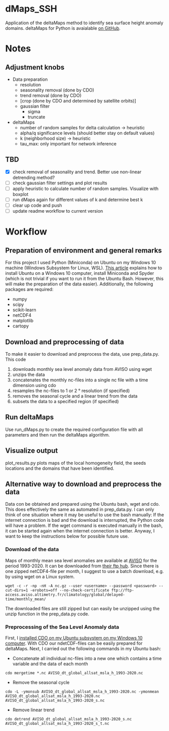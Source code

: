 # dMaps_SSH
Application of the deltaMaps method to identify sea surface height anomaly domains. deltaMaps for Python is avaialable [on GitHub](https://github.com/FabriFalasca/py-dMaps).

# Notes
## Adjustment knobs
- Data preparation
  - resolution
  - seasonality removal (done by CDO)
  - trend removal (done by CDO)
  - [crop (done by CDO and determined by satellite orbits)]
  - gaussian filter
    - sigma
    - truncate
- deltaMaps
  - number of random samples for delta calculation -> heuristic
  - alpha/q significance levels (should better stay on default values)
  - k (neighborhood size) -> heuristic
  - tau_max: only important for network inference

## TBD
- [x] check removal of seasonality and trend. Better use non-linear detrending method?
- [ ] check gaussian filter settings and plot results
- [ ] apply heuristic to calculate number of random samples. Visualize with boxplot
- [ ] run dMaps again for different values of k and determine best k
- [ ] clear up code and push
- [ ] update readme workflow to current version

# Workflow
## Preparation of environment and general remarks
For this project I used Python (Miniconda) on Ubuntu on my Windows 10 machine (Windows Subsystem for Linux, WSL). [This article](https://medium.com/@macasaetjohn/setting-up-a-spyder-environment-with-wsl-bb83716a44f3) explains how to install Ubuntu on a Windows 10 computer, install Miniconda and Spyder (which is not trivial if you want to run it from the Ubuntu Bash. However, this will make the preparation of the data easier).
Additionally, the following packages are required:
- numpy
- scipy
- scikit-learn
- netCDF4
- matplotlib
- cartopy

## Download and preprocessing of data
To make it easier to download and preprocess the data, use prep_data.py. This code
1. downloads monthly sea level anomaly data from AVISO using wget
2. unzips the data
3. concatenates the monthly nc-files into a single nc file with a time dimension using cdo
4. resamples the nc-files to 1 or 2 ° resolution (if specified)
5. removes the seasonal cycle and a linear trend from the data
6. subsets the data to a specified region (if specified)

## Run deltaMaps
Use run_dMaps.py to create the required configuration file with all parameters and then run the deltaMaps algorithm.

## Visualize output
plot_results.py plots maps of the local homogeneity field, the seeds locations and the domains that have been identified.

## Alternative way to download and preprocess the data
Data con be obtained and prepared using the Ubuntu bash, wget and cdo. This does effectively the same as automated in prep_data.py. I can only think of one situation where it may be useful to use the bash manually: If the internet connection is bad and the download is interrupted, the Python code will have a problem. If the wget command is executed manually in the bash, it can be started again when the internet connection is better. Anyway, I want to keep the instructions below for possible future use.

### Download of the data
Maps of monthly mean sea level anomalies are available at [AVISO](https://www.aviso.altimetry.fr/en/data/products/sea-surface-height-products/global/gridded-sea-level-anomalies-mean-and-climatology.html) for the period 1993-2020. It can be downloaded from [their ftp hub](ftp://ftp-access.aviso.altimetry.fr/climatology/global/delayed-time/monthly_mean/). Since there is one zipped netCDF4-file per month, I suggest to use a batch download, e.g. by using wget on a Linux system.

```
wget -c -r -np -nH -A nc.gz --user <username> --password <password> --cut-dirs=1 -erobots=off --no-check-certificate ftp://ftp-access.aviso.altimetry.fr/climatology/global/delayed-time/monthly_mean/
```
The downloaded files are still zipped but can easily be unzipped using the unzip function in the prep_data.py code.

### Preprocessing of the Sea Level Anomaly data
First, I [installed CDO on my Ubuntu subsystem on my Windows 10 computer](https://code.mpimet.mpg.de/projects/cdo/wiki/Win32). With CDO our ndetCDF-files can be easily prepared for deltaMaps. Next, I carried out the following commands in my Ubuntu bash:

- Concatenate all individual nc-files into a new one which contains a time variable and the data of each month
```
cdo mergetime *.nc AVISO_dt_global_allsat_msla_h_1993-2020.nc
```
- Remove the seasonal cycle
```
cdo -L -ymonsub AVISO_dt_global_allsat_msla_h_1993-2020.nc -ymonmean AVISO_dt_global_allsat_msla_h_1993-2020.nc AVISO_dt_global_allsat_msla_h_1993-2020_s.nc
```
- Remove linear trend
```
cdo detrend AVISO_dt_global_allsat_msla_h_1993-2020_s.nc AVISO_dt_global_allsat_msla_h_1993-2020_s_t.nc
```

